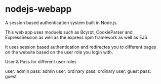 # nodejs-webapp
A session based authentication system built in Node.js.


This web app uses moduels such as Bcyrpt, CookieParser and ExpressSession as well as the express npm framework as well as EJS. 

It uses session based authentication and redirectes you to different pages on the website based on the user role you login with.

User & Pass for different user roles

user: admin pass: admin
user: ordinary pass: ordinary
user: guest pass: guest

